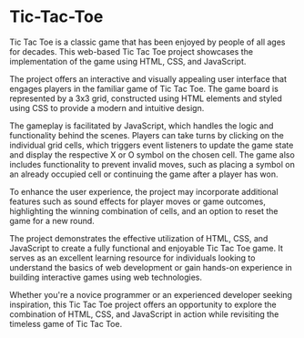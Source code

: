 # Tic-Tac-Toe
Tic Tac Toe is a classic game that has been enjoyed by people of all ages for decades. This web-based Tic Tac Toe project showcases the implementation of the game using HTML, CSS, and JavaScript.

The project offers an interactive and visually appealing user interface that engages players in the familiar game of Tic Tac Toe. The game board is represented by a 3x3 grid, constructed using HTML elements and styled using CSS to provide a modern and intuitive design.

The gameplay is facilitated by JavaScript, which handles the logic and functionality behind the scenes. Players can take turns by clicking on the individual grid cells, which triggers event listeners to update the game state and display the respective X or O symbol on the chosen cell. The game also includes functionality to prevent invalid moves, such as placing a symbol on an already occupied cell or continuing the game after a player has won.

To enhance the user experience, the project may incorporate additional features such as sound effects for player moves or game outcomes, highlighting the winning combination of cells, and an option to reset the game for a new round.

The project demonstrates the effective utilization of HTML, CSS, and JavaScript to create a fully functional and enjoyable Tic Tac Toe game. It serves as an excellent learning resource for individuals looking to understand the basics of web development or gain hands-on experience in building interactive games using web technologies.

Whether you're a novice programmer or an experienced developer seeking inspiration, this Tic Tac Toe project offers an opportunity to explore the combination of HTML, CSS, and JavaScript in action while revisiting the timeless game of Tic Tac Toe.

